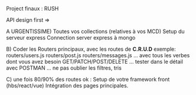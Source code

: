 Project finaux : RUSH

API design first =>

A URGENTISSIME)
Toutes vos collections (relatives à vos MCD)
Setup du serveur express
Connection server express à mongo

B)
Coder les Routers principaux, avec les routes de **C.R.U.D**
exemple: routers/users.js routers/post.js routers/messages.js
... avec tous les verbes dont vous avez besoin GET/PATCH/POST/DELETE
... tester dans le détail avec POSTMAN
... ne pas oublier les filtres, tris

C)
une fois 80/90% des routes ok :
Setup de votre framework front (hbs/react/vue)
Intégration des pages principales.